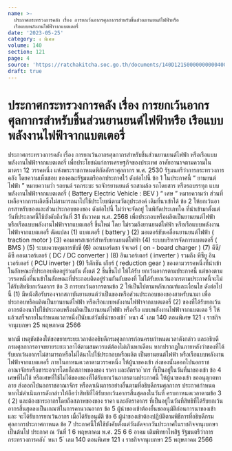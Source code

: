 ```yaml
---
name: >-
  ประกาศกระทรวงการคลัง เรื่อง การยกเว้นอากรศุลกากรสำหรับชิ้นส่วนยานยนต์ไฟฟ้าหรือ
  เรือแบบพลังงานไฟฟ้าจากแบตเตอรี่
date: '2023-05-25'
category: ง พิเศษ
volume: 140
section: 121
page: 4
source: 'https://ratchakitcha.soc.go.th/documents/140D121S0000000000400.pdf'
draft: true
---
```


# ประกาศกระทรวงการคลัง เรื่อง การยกเว้นอากรศุลกากรสำหรับชิ้นส่วนยานยนต์ไฟฟ้าหรือ เรือแบบพลังงานไฟฟ้าจากแบตเตอรี่

ประกาศกระทรวงการคลัง เรื่อง การยกเว้นอากรศุลกากรสำหรับชิ้นส่วนยานยนต์ไฟฟ้า หรือเรือแบบพลังงานไฟฟ้าจากแบตเตอรี่ เพื่อประโยชน์แก่การเศรษฐกิจของประเทศ อาศัยอานาจตามความในมาตรา 12 วรรคหนึ่ง แห่งพระราชกาหนดพิกัดอัตราศุลกากร พ.ศ. 2530 รัฐมนตรีว่าการกระทรวงการคลัง โดยความเห็นชอบ ของคณะรัฐมนตรีออกประกาศไว้ ดังต่อไปนี้ ข้อ 1 ในประกาศนี้ “ ยานยนต์ไฟฟ้า ” หมายความว่ำ รถยนต์ รถกระบะ รถจักรยานยนต์ รถสามล้อ รถโดยสาร หรือรถบรรทุก แบบพลังงานไฟฟ้าจากแบตเตอรี่ ( Battery Electric Vehicle : BEV ) “ เศษ ” หมายความว่า ส่วนที่เหลือจากการผลิตซึ่งไม่สามารถนาไปใช้ประโยชน์ตามวัตถุประสงค์ เดิมที่นาเข้าได้ ข้อ 2 ให้ยกเว้นอากรสาหรับของและส่วนประกอบของของ ดังต่อไปนี้ ไม่ว่าจะจัดอยู่ ในพิกัดประเภทใด ที่นำเข้ามาตั้งแต่วันที่ประกาศนี้ใช้บังคับถึงวันที่ 31 ธันวาคม พ.ศ. 2568 เพื่อประกอบหรือผลิตเป็นยานยนต์ไฟฟ้า หรือเรือแบบพลังงานไฟฟ้าจากแบตเตอรี่ ขึ้นใหม่ โดย ไม่รวมถึงยานยนต์ไฟฟ้า หรือเรือแบบพลังงานไฟฟ้าจากแบตเตอรี่ ดัดแปลง (1) แบตเตอรี่ ( battery ) (2) มอเตอร์ขับเคลื่อนยานยนต์ไฟฟ้า ( traction motor ) (3) คอมเพรสเซอร์สำหรับยานยนต์ไฟฟ้า (4) ระบบบริหารจัดการแบตเตอรี่ ( BMS ) (5) ระบบควบคุมการขับขี่ (6) ออนบอร์ดชา ร์จเจอร์ ( on - board charger ) (7) ดีซี/ดีซี คอนเวอร์เตอร์ ( DC / DC converter ) (8) อินเวอร์เตอร์ ( inverter ) รวมถึง พีซียู อินเวอร์เตอร์ ( PCU inverter ) (9) รีดักชัน เกียร์ ( reduction gear ) ของตามวรรคหนึ่งที่นำเข้าในลักษณะที่ประกอบติดอยู่ร่วมกัน ตั้งแต่ 2 ชิ้นขึ้นไป ให้ได้รับ ยกเว้นอากรตามประกาศนี้ แต่ของตามวรรคหนึ่งที่นาเข้าในลักษณะที่ประกอบติดอยู่ร่วมกันกับของที่ ไม่ได้รับยกเว้นอากรตามประกาศนี้จะไม่ได้รับสิทธิยกเว้นอากร ข้อ 3 การยกเว้นอากรตามข้อ 2 ให้เป็นไปตามหลักเกณฑ์และเงื่อนไข ดังต่อไป นี้ (1) มีหนังสือรับรองจากสถาบันยานยนต์ว่าเป็นของหรือส่วนประกอบของของสาหรับนามา เพื่อประกอบหรือผลิตเป็นยานยนต์ไฟฟ้า หรือเรือแบบพลังงานไฟฟ้าจากแบตเตอรี่ (2) ของที่ได้รับยกเว้นอากรต้องนาไปใช้ประกอบหรือผลิตเป็นยานยนต์ไฟฟ้า หรือเรือ แบบพลังงานไฟฟ้าจากแบตเตอ รี่ ให้แล้วเสร็จภายในกำหนดเวลาหนึ่งปีนับแต่วันที่นำของเข้า ้ หนา 4 ่ เลม 140 ตอนพิเศษ 121 ง ราชกิจจานุเบกษา 25 พฤษภาคม 2566

หากมี เหตุขัดข้องให้ขอขยายระยะเวลาต่ออธิบดีกรมศุลกากรก่อนครบกำหนดเวลาดังกล่าว และอธิบดีกรมศุลกากรอาจขยายระยะเวลาได้ตามสมควรแต่ต้องไม่เกินหกเดือน หากปรากฏในภายหลังว่าของที่ได้รับยกเว้นอากรไม่สามารถหรือไม่ได้นาไปใช้ประกอบหรือผลิต เป็นยานยนต์ไฟฟ้า หรือเรือแบบพลังงานไฟฟ้าจากแบตเตอรี่ ภายในกาหนดเวลาตามวรรคหนึ่ง ให้ผู้นาของเข้า ส่งของนั้นออกไปนอกราชอาณาจักรหรือชาระอากรโดยถือสภาพของของ ราคา และอัตราอ ำกร ที่เป็นอยู่ในวันที่นาของเข้า ข้อ 4 เศษที่ไม่ใช้ หรือเศษที่ใช้ไม่ได้ของของที่ได้รับยกเว้นอากรตามประกาศนี้ ให้ผู้นาของเข้า ขออนุญาตทาลาย ส่งออกไปนอกราชอาณาจักร หรือดาเนินการอย่างอื่นตามที่อธิบดีกรมศุลกากร ประกาศกำหนด หากไม่ดำเนินการดังกล่าวให้ถือว่ำสิทธิที่ได้รับยกเว้นอากรสิ้นสุดลงในวันที่ ครบกาหนดเวลาตามข้อ 3 ( 2) และต้องชาระอากรโดยถือสภาพของของ ราคา และอัตราอากร ที่เป็นอยู่ในวันที่สิทธิที่ได้รับยกเว้นอากรสิ้นสุดลงเป็นเกณฑ์ในการคานวณอากร ข้อ 5 ผู้นำของเข้าต้องยื่นขออนุมัติก่อนการนาของเข้า และ จะได้รับการยกเว้นอากร เมื่อได้รับอนุมัติ ข้อ 6 ผู้นำของเข้าต้องปฏิบัติตามพิธีการที่อธิบดีกรมศุลกากรประกาศกาหนด ข้อ 7 ประกาศนี้ให้ใช้บังคับตั้งแต่วันถัดจากวันประกาศในราชกิจจานุเบกษาเป็นต้นไป ประกาศ ณ วันที่ 1 6 พฤษภาคม พ.ศ. 25 6 6 อาคม เติมพิทยาไพสิฐ รัฐมนตรีว่าการกระทรวงการคลัง ้ หนา 5 ่ เลม 140 ตอนพิเศษ 121 ง ราชกิจจานุเบกษา 25 พฤษภาคม 2566
